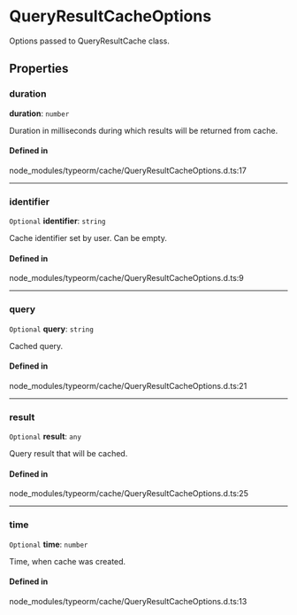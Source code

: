 # QueryResultCacheOptions

Options passed to QueryResultCache class.

## Properties

### duration

 **duration**: `number`

Duration in milliseconds during which results will be returned from cache.

#### Defined in

node_modules/typeorm/cache/QueryResultCacheOptions.d.ts:17

___

### identifier

 `Optional` **identifier**: `string`

Cache identifier set by user.
Can be empty.

#### Defined in

node_modules/typeorm/cache/QueryResultCacheOptions.d.ts:9

___

### query

 `Optional` **query**: `string`

Cached query.

#### Defined in

node_modules/typeorm/cache/QueryResultCacheOptions.d.ts:21

___

### result

 `Optional` **result**: `any`

Query result that will be cached.

#### Defined in

node_modules/typeorm/cache/QueryResultCacheOptions.d.ts:25

___

### time

 `Optional` **time**: `number`

Time, when cache was created.

#### Defined in

node_modules/typeorm/cache/QueryResultCacheOptions.d.ts:13
